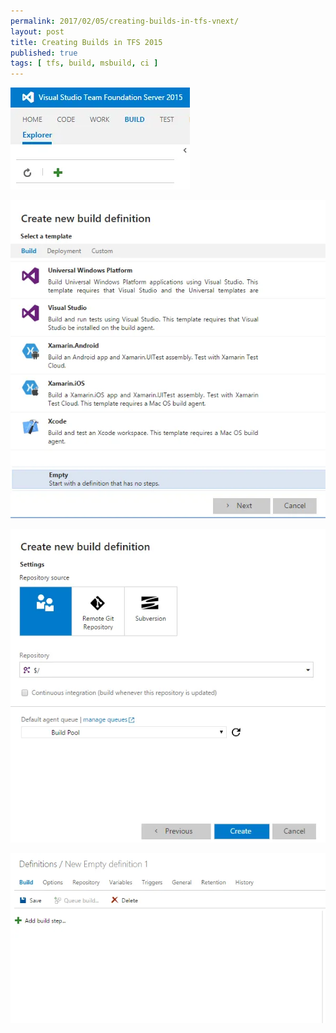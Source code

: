 ```yaml
---
permalink: 2017/02/05/creating-builds-in-tfs-vnext/
layout: post
title: Creating Builds in TFS 2015
published: true
tags: [ tfs, build, msbuild, ci ]
---
```


![build](/img/posts/creating-builds-in-tfs-vnext/new-build-definition.webp)

![build](/img/posts/creating-builds-in-tfs-vnext/create-empty-build-definition.webp)

![build](/img/posts/creating-builds-in-tfs-vnext/using-repository.webp)

![build](/img/posts/creating-builds-in-tfs-vnext/empty-definition.webp)
